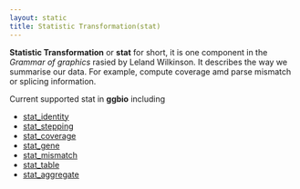 ```yaml
---
layout: static
title: Statistic Transformation(stat)
---
```


**Statistic Transformation** or **stat** for short, it is one component in the *Grammar of graphics*
  rasied by Leland Wilkinson. It describes the way we summarise our data. For
  example, compute coverage amd parse mismatch or splicing information.


Current supported stat in **ggbio** including 

  -  [stat_identity]({{site.url}}/stat/stat_identity)
  -  [stat_stepping]({{site.url}}/stat/stat_stepping)
  -  [stat_coverage]({{site.url}}/stat/stat_coverage)
  -  [stat_gene]({{site.url}}/stat/stat_gene)
  -  [stat_mismatch]({{site.url}}/stat/stat_mismatch)
  -  [stat_table]({{site.url}}/stat/stat_table)  
  -  [stat_aggregate]({{site.url}}/stat/stat_aggregate)    




